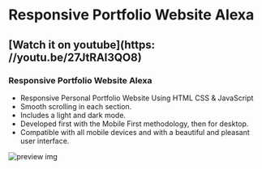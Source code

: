 # Responsive Portfolio Website Alexa
## [Watch it on youtube](https: //youtu.be/27JtRAI3QO8)
### Responsive Portfolio Website Alexa

- Responsive Personal Portfolio Website Using HTML CSS & JavaScript
- Smooth scrolling in each section.
- Includes a light and dark mode.
- Developed first with the Mobile   First methodology, then for desktop.
- Compatible with all mobile devices and with a beautiful and pleasant user interface.

 
![preview img](/preview.png)
